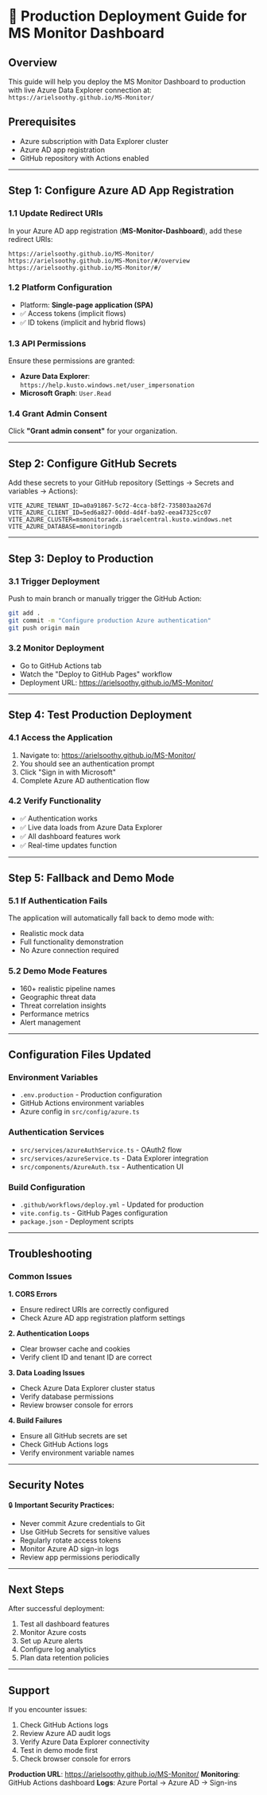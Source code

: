 # 🚀 Production Deployment Guide for MS Monitor Dashboard

## Overview
This guide will help you deploy the MS Monitor Dashboard to production with live Azure Data Explorer connection at: `https://arielsoothy.github.io/MS-Monitor/`

## Prerequisites
- Azure subscription with Data Explorer cluster
- Azure AD app registration
- GitHub repository with Actions enabled

---

## Step 1: Configure Azure AD App Registration

### 1.1 Update Redirect URIs
In your Azure AD app registration (**MS-Monitor-Dashboard**), add these redirect URIs:

```
https://arielsoothy.github.io/MS-Monitor/
https://arielsoothy.github.io/MS-Monitor/#/overview
https://arielsoothy.github.io/MS-Monitor/#/
```

### 1.2 Platform Configuration
- Platform: **Single-page application (SPA)**
- ✅ Access tokens (implicit flows)
- ✅ ID tokens (implicit and hybrid flows)

### 1.3 API Permissions
Ensure these permissions are granted:
- **Azure Data Explorer**: `https://help.kusto.windows.net/user_impersonation`
- **Microsoft Graph**: `User.Read`

### 1.4 Grant Admin Consent
Click **"Grant admin consent"** for your organization.

---

## Step 2: Configure GitHub Secrets

Add these secrets to your GitHub repository (Settings → Secrets and variables → Actions):

```
VITE_AZURE_TENANT_ID=a0a91867-5c72-4cca-b8f2-735803aa267d
VITE_AZURE_CLIENT_ID=5ed6a827-00dd-4d4f-ba92-eea47325cc07
VITE_AZURE_CLUSTER=msmonitoradx.israelcentral.kusto.windows.net
VITE_AZURE_DATABASE=monitoringdb
```

---

## Step 3: Deploy to Production

### 3.1 Trigger Deployment
Push to main branch or manually trigger the GitHub Action:

```bash
git add .
git commit -m "Configure production Azure authentication"
git push origin main
```

### 3.2 Monitor Deployment
- Go to GitHub Actions tab
- Watch the "Deploy to GitHub Pages" workflow
- Deployment URL: https://arielsoothy.github.io/MS-Monitor/

---

## Step 4: Test Production Deployment

### 4.1 Access the Application
1. Navigate to: https://arielsoothy.github.io/MS-Monitor/
2. You should see an authentication prompt
3. Click "Sign in with Microsoft"
4. Complete Azure AD authentication flow

### 4.2 Verify Functionality
- ✅ Authentication works
- ✅ Live data loads from Azure Data Explorer
- ✅ All dashboard features work
- ✅ Real-time updates function

---

## Step 5: Fallback and Demo Mode

### 5.1 If Authentication Fails
The application will automatically fall back to demo mode with:
- Realistic mock data
- Full functionality demonstration
- No Azure connection required

### 5.2 Demo Mode Features
- 160+ realistic pipeline names
- Geographic threat data
- Threat correlation insights
- Performance metrics
- Alert management

---

## Configuration Files Updated

### Environment Variables
- `.env.production` - Production configuration
- GitHub Actions environment variables
- Azure config in `src/config/azure.ts`

### Authentication Services
- `src/services/azureAuthService.ts` - OAuth2 flow
- `src/services/azureService.ts` - Data Explorer integration
- `src/components/AzureAuth.tsx` - Authentication UI

### Build Configuration
- `.github/workflows/deploy.yml` - Updated for production
- `vite.config.ts` - GitHub Pages configuration
- `package.json` - Deployment scripts

---

## Troubleshooting

### Common Issues

**1. CORS Errors**
- Ensure redirect URIs are correctly configured
- Check Azure AD app registration platform settings

**2. Authentication Loops**
- Clear browser cache and cookies
- Verify client ID and tenant ID are correct

**3. Data Loading Issues**
- Check Azure Data Explorer cluster status
- Verify database permissions
- Review browser console for errors

**4. Build Failures**
- Ensure all GitHub secrets are set
- Check GitHub Actions logs
- Verify environment variable names

---

## Security Notes

🔒 **Important Security Practices:**
- Never commit Azure credentials to Git
- Use GitHub Secrets for sensitive values
- Regularly rotate access tokens
- Monitor Azure AD sign-in logs
- Review app permissions periodically

---

## Next Steps

After successful deployment:
1. Test all dashboard features
2. Monitor Azure costs
3. Set up Azure alerts
4. Configure log analytics
5. Plan data retention policies

---

## Support

If you encounter issues:
1. Check GitHub Actions logs
2. Review Azure AD audit logs
3. Verify Azure Data Explorer connectivity
4. Test in demo mode first
5. Check browser console for errors

**Production URL**: https://arielsoothy.github.io/MS-Monitor/
**Monitoring**: GitHub Actions dashboard
**Logs**: Azure Portal → Azure AD → Sign-ins
